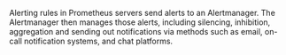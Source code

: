 Alerting rules in Prometheus servers send alerts to an Alertmanager.
The Alertmanager then manages those alerts, including silencing, inhibition, aggregation and sending out notifications via methods such as email, on-call notification systems, and chat platforms.
